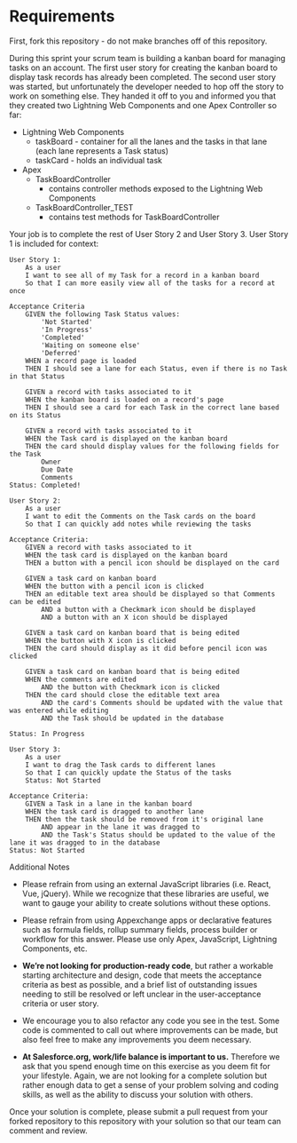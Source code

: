 # Requirements

First, fork this repository - do not make branches off of this repository.

During this sprint your scrum team is building a kanban board for managing tasks on an account. The first user story for creating the kanban board to display task records has already been completed. The second user story was started, but unfortunately the developer needed to hop off the story to work on something else. They handed it off to you and informed you that they created two Lightning Web Components and one Apex Controller so far:

* Lightning Web Components
    * taskBoard - container for all the lanes and the tasks in that lane (each lane represents a Task status)
    * taskCard - holds an individual task
* Apex
    * TaskBoardController
        * contains controller methods exposed to the Lightning Web Components
    * TaskBoardController_TEST
        * contains test methods for TaskBoardController

Your job is to complete the rest of User Story 2 and User Story 3. User Story 1 is included for context:

```
User Story 1:
    As a user
    I want to see all of my Task for a record in a kanban board
    So that I can more easily view all of the tasks for a record at once

Acceptance Criteria
    GIVEN the following Task Status values:
        'Not Started'
        'In Progress'
        'Completed'
        'Waiting on someone else'
        'Deferred'
    WHEN a record page is loaded
    THEN I should see a lane for each Status, even if there is no Task in that Status

    GIVEN a record with tasks associated to it
    WHEN the kanban board is loaded on a record's page
    THEN I should see a card for each Task in the correct lane based on its Status

    GIVEN a record with tasks associated to it
    WHEN the Task card is displayed on the kanban board
    THEN the card should display values for the following fields for the Task
        Owner
        Due Date
        Comments
Status: Completed!
```

```
User Story 2:
    As a user
    I want to edit the Comments on the Task cards on the board
    So that I can quickly add notes while reviewing the tasks

Acceptance Criteria:
    GIVEN a record with tasks associated to it
    WHEN the task card is displayed on the kanban board
    THEN a button with a pencil icon should be displayed on the card

    GIVEN a task card on kanban board
    WHEN the button with a pencil icon is clicked
    THEN an editable text area should be displayed so that Comments can be edited
        AND a button with a Checkmark icon should be displayed
        AND a button with an X icon should be displayed

    GIVEN a task card on kanban board that is being edited
    WHEN the button with X icon is clicked
    THEN the card should display as it did before pencil icon was clicked

    GIVEN a task card on kanban board that is being edited
    WHEN the comments are edited
        AND the button with Checkmark icon is clicked
    THEN the card should close the editable text area
        AND the card's Comments should be updated with the value that was entered while editing
        AND the Task should be updated in the database

Status: In Progress
```

```
User Story 3:
    As a user
    I want to drag the Task cards to different lanes
    So that I can quickly update the Status of the tasks
    Status: Not Started

Acceptance Criteria:
    GIVEN a Task in a lane in the kanban board
    WHEN the task card is dragged to another lane
    THEN then the task should be removed from it's original lane
        AND appear in the lane it was dragged to
        AND the Task's Status should be updated to the value of the lane it was dragged to in the database
Status: Not Started
```

Additional Notes

* Please refrain from using an external JavaScript libraries (i.e. React, Vue, jQuery). While we recognize that these libraries are useful, we want to gauge your ability to create solutions without these options.

* Please refrain from using Appexchange apps or declarative features such as formula fields, rollup summary fields, process builder or workflow for this answer. Please use only Apex, JavaScript, Lightning Components, etc.

* __We’re not looking for production-ready code__, but rather a workable starting architecture and design, code that meets the acceptance criteria as best as possible, and a brief list of outstanding issues needing to still be resolved or left unclear in the user-acceptance criteria or user story. 

* We encourage you to also refactor any code you see in the test. Some code is commented to call out where improvements can be made, but also feel free to make any improvements you deem necessary.

* __At Salesforce.org, work/life balance is important to us.__ Therefore we ask that you spend enough time on this exercise as you deem fit for your lifestyle.  Again, we are not looking for a complete solution but rather enough data to get a sense of your problem solving and coding skills, as well as the ability to discuss your solution with others.

Once your solution is complete, please submit a pull request from your forked repository to this repository with your solution so that our team can comment and review.
